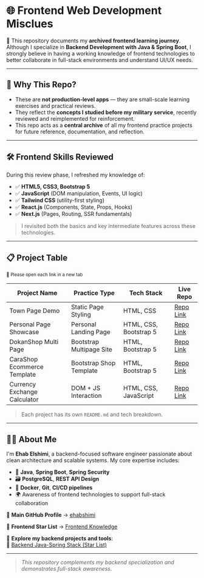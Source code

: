 # 🌐 Frontend Web Development Misclues

🎯 This repository documents my **archived frontend learning journey**.  
Although I specialize in **Backend Development with Java & Spring Boot**, I strongly believe in having a working knowledge of frontend technologies to better collaborate in full-stack environments and understand UI/UX needs.

---

## 🧠 Why This Repo?

- These are **not production-level apps** — they are small-scale learning exercises and practical reviews.
- They reflect the **concepts I studied before my military service**, recently reviewed and reimplemented for reinforcement.
- This repo acts as a **central archive** of all my frontend practice projects for future reference, documentation, and reflection.

---

## 🛠️ Frontend Skills Reviewed

During this review phase, I refreshed my knowledge of:

- ✅ **HTML5, CSS3, Bootstrap 5**
- ✅ **JavaScript** (DOM manipulation, Events, UI logic)
- ✅ **Tailwind CSS** (utility-first styling)
- ✅ **React.js** (Components, State, Props, Hooks)
- ✅ **Next.js** (Pages, Routing, SSR fundamentals)

> I revisited both the basics and key intermediate features across these technologies.

---

## 📋 Project Table  
<sub>🔗 Please open each link in a new tab </sub>

| Project Name                  | Practice Type           | Tech Stack              | Live Repo |
|-------------------------------|--------------------------|--------------------------|-----------|
| Town Page Demo                | Static Page Styling      | HTML, CSS                | [Repo Link](https://github.com/ehab-elshimi-developer/TownPage) |
| Personal Page Showcase        | Personal Landing Page    | HTML, CSS, Bootstrap 5   | [Repo Link](https://github.com/ehab-elshimi-developer/PersonalPage) |
| DokanShop Multi Page          | Bootstrap Multipage Site | HTML, Bootstrap 5        | [Repo Link](https://github.com/ehab-elshimi-developer/DokanShopMultiPage) |
| CaraShop Ecommerce Template   | Bootstrap Shop Template  | HTML, Bootstrap 5        | [Repo Link](https://github.com/ehab-elshimi-developer/CaraShop) |
| Currency Exchange Calculator  | DOM + JS Interaction     | HTML, CSS, JavaScript    | [Repo Link](https://github.com/ehab-elshimi-developer/Currency_Exchange) |

> Each project has its own `README.md` and tech breakdown.

---

## 👨‍💻 About Me

I'm **Ehab Elshimi**, a backend-focused software engineer passionate about clean architecture and scalable systems. My core expertise includes:

- 🧩 **Java**, **Spring Boot**, **Spring Security**
- 🗃️ **PostgreSQL**, **REST API Design**
- 🐳 **Docker**, **Git**, **CI/CD pipelines**
- 🌍 Awareness of frontend technologies to support full-stack collaboration

🔗 **Main GitHub Profile** → [ehabshimi](https://github.com/ehabshimi)  

🌟 **Frontend Star List** → [Frontend Knowledge](https://github.com/stars/ehab-elshimi-developer/lists/frontend-knowledge)

📂 **Explore my backend projects and tools**:  
🌟 [Backend Java-Spring Stack (Star List)](https://github.com/stars/ehab-elshimi-developer/lists/backend-java-spring-stack)

---

> _This repository complements my backend specialization and demonstrates full-stack awareness._
